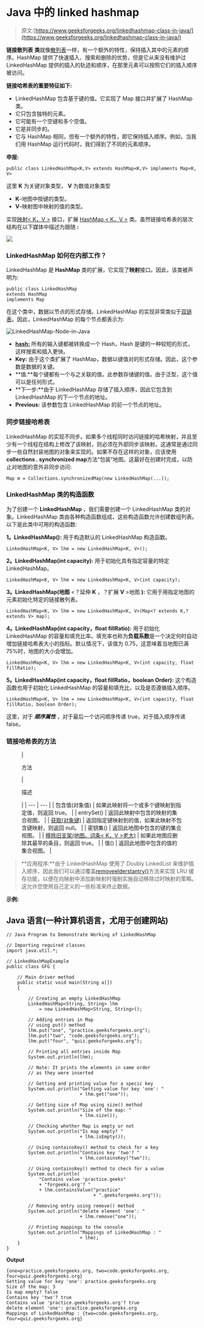 # Java 中的 linked hashmap

> 原文:[https://www.geeksforgeeks.org/linkedhashmap-class-in-java/](https://www.geeksforgeeks.org/linkedhashmap-class-in-java/)

**链接散列表** **类**就像[散列表](https://www.geeksforgeeks.org/java-util-hashmap-in-java/)一样，有一个额外的特性，保持插入其中的元素的顺序。HashMap 提供了快速插入、搜索和删除的优势，但是它从来没有维护过 LinkedHashMap 提供的插入的轨迹和顺序，在那里元素可以按照它们的插入顺序被访问。

**链接哈希表的重要特征如下:**

*   LinkedHashMap 包含基于键的值。它实现了 Map 接口并扩展了 HashMap 类。
*   它只包含独特的元素。
*   它可能有一个空键和多个空值。
*   它是非同步的。
*   它与 HashMap 相同，但有一个额外的特性，即它保持插入顺序。例如，当我们用 HashMap 运行代码时，我们得到了不同的元素顺序。

**申报:**

```
public class LinkedHashMap<K,​V> extends HashMap<K,​V> implements Map<K,​V>
```

这里 **K** 为关键对象类型， **V** 为数值对象类型

*   **K**–地图中按键的类型。
*   **V**–映射图中映射的值的类型。

实现[映射< K，V >](https://www.geeksforgeeks.org/map-interface-java-examples/) 接口，扩展 [HashMap < K，V >](https://www.geeksforgeeks.org/java-util-hashmap-in-java-with-examples/) 类。虽然链接哈希表的层次结构在以下媒体中描述为跟随 **:**

![](img/bcb5be4b7476c8d0b485262d031fc896.png)

### LinkedHashMap 如何在内部工作？

LinkedHashMap 是 **HashMap** 类的扩展，它实现了**映射**接口。因此，该类被声明为:

```
public class LinkedHashMap 
extends HashMap 
implements Map 
```

在这个类中，数据以节点的形式存储。LinkedHashMap 的实现非常类似于[双链表](https://www.geeksforgeeks.org/doubly-linked-list/)。因此，LinkedHashMap 的每个节点都表示为:

![LinkedHashMap-Node-in-Java](img/7ba24fe1556f31c23527a342c8a6697e.png)

*   [**hash:**](https://www.geeksforgeeks.org/hashing-set-1-introduction/) 所有的输入键都被转换成一个 Hash，Hash 是键的一种较短的形式，这样搜索和插入更快。
*   **Key:** 由于这个类扩展了 HashMap，数据以键值对的形式存储。因此，这个参数是数据的关键。
*   **值:**每个键都有一个与之关联的值。此参数存储键的值。由于泛型，这个值可以是任何形式。
*   **下一步:**由于 LinkedHashMap 存储了插入顺序，因此它包含到 LinkedHashMap 的下一个节点的地址。
*   **Previous:** 该参数包含 LinkedHashMap 的前一个节点的地址。

### **同步链接哈希表**

LinkedHashMap 的实现不同步。如果多个线程同时访问链接的哈希映射，并且至少有一个线程在结构上修改了该映射，则必须在外部同步该映射。这通常是通过同步一些自然封装地图的对象来实现的。如果不存在这样的对象，应该使用**collections . synchronized map**方法“包装”地图。这最好在创建时完成，以防止对地图的意外非同步访问:

```
Map m = Collections.synchronizedMap(new LinkedHashMap(...));
```

### LinkedHashMap 类的构造函数

为了创建一个 **LinkedHashMap** ，我们需要创建一个 LinkedHashMap 类的对象。LinkedHashMap 类由各种构造函数组成，这些构造函数允许创建数组列表。以下是此类中可用的构造函数:

**1。LinkedHashMap():** 用于构造默认的 LinkedHashMap 构造函数。

```
LinkedHashMap<K, V> lhm = new LinkedHashMap<K, V>();
```

**2。LinkedHashMap(int capacity):** 用于初始化具有指定容量的特定 LinkedHashMap。

```
LinkedHashMap<K, V> lhm = new LinkedHashMap<K, V>(int capacity);
```

**3。LinkedHashMap(地图** <？延伸 **K** ，？扩展 **V** >地图 **):** 它用于用指定地图的元素初始化特定的链接散列表。

```
LinkedHashMap<K, V> lhm = new LinkedHashMap<K, V>(Map<? extends K,​? extends V> map);
```

**4。LinkedHashMap(int capacity，float fillRatio):** 用于初始化 LinkedHashMap 的容量和填充比率。填充率也称为**负载系数**是一个决定何时自动增加链接哈希表大小的指标。默认情况下，该值为 0.75，这意味着当地图已满 75%时，地图的大小会增加。

```
LinkedHashMap<K, V> lhm = new LinkedHashMap<K, V>(int capacity, float fillRatio);
```

**5。LinkedHashMap(int capacity，float fillRatio，boolean Order):** 这个构造函数也用于初始化 LinkedHashMap 的容量和填充比，以及是否遵循插入顺序。

```
LinkedHashMap<K, V> lhm = new LinkedHashMap<K, V>(int capacity, float fillRatio, boolean Order);
```

这里，对于 ***顺序属性*** ，对于最后一个访问顺序传递 true，对于插入顺序传递 false。

### 链接哈希表的方法

<figure class="table">

| 

方法

 | 

描述

 |
| --- | --- |
| 包含值(对象值) | 如果此映射将一个或多个键映射到指定值，则返回 true。 |
| entrySet() | 返回此映射中包含的映射的集合视图。 |
| [获取(对象键)](https://www.geeksforgeeks.org/linkedhashmap-get-method-in-java/) | 返回指定键映射到的值，如果此映射不包含键映射，则返回 null。 |
| 密钥集() | 返回此地图中包含的键的集合视图。 |
| [移除旧支架(地图。词条< K，V >老大)](https://www.geeksforgeeks.org/linkedhashmap-removeeldestentry-method-in-java/) | 如果此地图应删除其最早的条目，则返回 true。 |
| 值() | 返回此地图中包含的值的集合视图。 |

</figure>

> **应用程序:**由于 LinkedHashMap 使用了 Doubly LinkedList 来维护插入顺序，因此我们可以通过覆盖[removeelderstantry()](https://www.geeksforgeeks.org/linkedhashmap-removeeldestentry-method-in-java/)方法来实现 LRU 缓存功能，以便在向映射中添加新映射时强制实施自动移除过时映射的策略。这允许您使用自己定义的一些标准来终止数据。

**示例:**

## Java 语言(一种计算机语言，尤用于创建网站)

```
// Java Program to Demonstrate Working of LinkedHashMap

// Importing required classes
import java.util.*;

// LinkedHashMapExample
public class GFG {

    // Main driver method
    public static void main(String a[])
    {

        // Creating an empty LinkedHashMap
        LinkedHashMap<String, String> lhm
            = new LinkedHashMap<String, String>();

        // Adding entries in Map
        // using put() method
        lhm.put("one", "practice.geeksforgeeks.org");
        lhm.put("two", "code.geeksforgeeks.org");
        lhm.put("four", "quiz.geeksforgeeks.org");

        // Printing all entries inside Map
        System.out.println(lhm);

        // Note: It prints the elements in same order
        // as they were inserted

        // Getting and printing value for a specic key
        System.out.println("Getting value for key 'one': "
                           + lhm.get("one"));

        // Getting size of Map using size() method
        System.out.println("Size of the map: "
                           + lhm.size());

        // Checking whether Map is empty or not
        System.out.println("Is map empty? "
                           + lhm.isEmpty());

        // Using containsKey() method to check for a key
        System.out.println("Contains key 'two'? "
                           + lhm.containsKey("two"));

        // Using containsKey() method to check for a value
        System.out.println(
            "Contains value 'practice.geeks"
            + "forgeeks.org'? "
            + lhm.containsValue("practice"
                                + ".geeksforgeeks.org"));

        // Removing entry using remove() method
        System.out.println("delete element 'one': "
                           + lhm.remove("one"));

        // Printing mappings to the console
        System.out.println("Mappings of LinkedHashMap : "
                           + lhm);
    }
}
```

**Output**

```
{one=practice.geeksforgeeks.org, two=code.geeksforgeeks.org, four=quiz.geeksforgeeks.org}
Getting value for key 'one': practice.geeksforgeeks.org
Size of the map: 3
Is map empty? false
Contains key 'two'? true
Contains value 'practice.geeksforgeeks.org'? true
delete element 'one': practice.geeksforgeeks.org
Mappings of LinkedHashMap : {two=code.geeksforgeeks.org, four=quiz.geeksforgeeks.org}
```